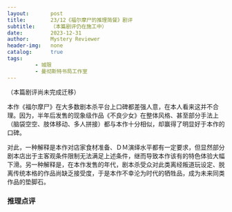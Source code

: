 ```yaml
---
layout:       post
title:        23/12《福尔摩尸的推理简餐》剧评
subtitle:     （本篇剧评仍在施工中）
date:         2023-12-31
author:       Mystery Reviewer
header-img:   none
catalog:      true
tags:
         - 城限
         - 曼彻斯特书局工作室
---
```


（本篇剧评尚未完成迁移）

本作《福尔摩尸》在大多数剧本杀平台上口碑都差强人意，在本人看来这并不合理。因为，半年后发售的现象级作品《不良少女》在整体风格、甚至部分手法上（脑袋空空、肢体移动、多人拼接）都与本作十分相似，却赢得了明显好于本作的口碑。

对此，一种解释是本作对店家食材准备、ＤＭ演绎水平都有一定要求，但显然部分剧本店出于主客观条件限制无法满足上述条件，继而导致本作该有的特色体验大幅下滑。另一种解释是，在本作发售的年代，剧本杀受众对此类离经叛道玩设定、脱离传统本格的作品尚缺乏接受度，于是本作不幸沦为时代的牺牲品，成为未来同类作品的垫脚石。

### 推理点评

